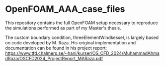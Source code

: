 # OpenFOAM_AAA_case_files
This repository contains the full OpenFOAM setup necessary to reproduce the simulations performed as part of my Master's thesis.

The custom boundary condition, threeElementWindkessel, is largely based on code developed by M. Raza. His original implementation and documentation can be found in his project report: https://www.tfd.chalmers.se/~hani/kurser/OS_CFD_2024/MuhammadAhmadRaza/OSCFD2024_ProjectReport_MARaza.pdf

